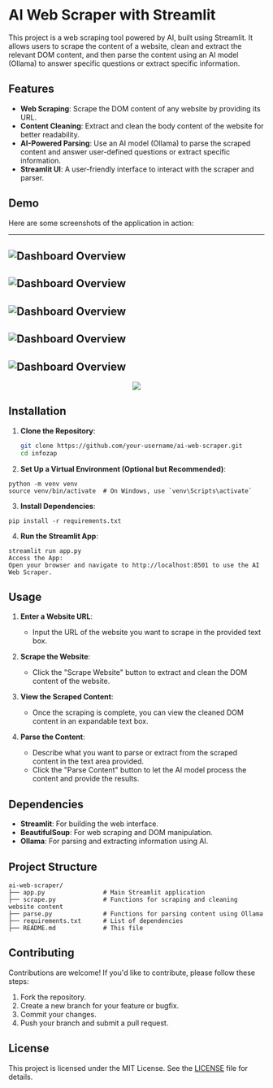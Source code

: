 # AI Web Scraper with Streamlit

This project is a web scraping tool powered by AI, built using Streamlit. It allows users to scrape the content of a website, clean and extract the relevant DOM content, and then parse the content using an AI model (Ollama) to answer specific questions or extract specific information.

## Features

- **Web Scraping**: Scrape the DOM content of any website by providing its URL.
- **Content Cleaning**: Extract and clean the body content of the website for better readability.
- **AI-Powered Parsing**: Use an AI model (Ollama) to parse the scraped content and answer user-defined questions or extract specific information.
- **Streamlit UI**: A user-friendly interface to interact with the scraper and parser.

## Demo

Here are some screenshots of the application in action:

---
![Dashboard Overview](Images/img-1.png)
---
![Dashboard Overview](Images/img-2.png)
---
![Dashboard Overview](Images/img-3.png)
---
![Dashboard Overview](Images/img-4.png)
---
![Dashboard Overview](Images/img-5.png)
---
<p align="center">
  <img src="Images/img-6.png"/>
</p>

## Installation

1. **Clone the Repository**:
   ```bash
   git clone https://github.com/your-username/ai-web-scraper.git
   cd infozap
2. **Set Up a Virtual Environment (Optional but Recommended)**:
```
python -m venv venv
source venv/bin/activate  # On Windows, use `venv\Scripts\activate`
```
3. **Install Dependencies**:
```
pip install -r requirements.txt
```

4. **Run the Streamlit App**:
```
streamlit run app.py
Access the App:
Open your browser and navigate to http://localhost:8501 to use the AI Web Scraper.
```
## Usage

1. **Enter a Website URL**:
   - Input the URL of the website you want to scrape in the provided text box.

2. **Scrape the Website**:
   - Click the "Scrape Website" button to extract and clean the DOM content of the website.

3. **View the Scraped Content**:
   - Once the scraping is complete, you can view the cleaned DOM content in an expandable text box.

4. **Parse the Content**:
   - Describe what you want to parse or extract from the scraped content in the text area provided.
   - Click the "Parse Content" button to let the AI model process the content and provide the results.

## Dependencies

- **Streamlit**: For building the web interface.
- **BeautifulSoup**: For web scraping and DOM manipulation.
- **Ollama**: For parsing and extracting information using AI.

## Project Structure

```plaintext
ai-web-scraper/
├── app.py                # Main Streamlit application
├── scrape.py             # Functions for scraping and cleaning website content
├── parse.py              # Functions for parsing content using Ollama
├── requirements.txt      # List of dependencies
├── README.md             # This file
```

## Contributing

Contributions are welcome! If you'd like to contribute, please follow these steps:

1. Fork the repository.
2. Create a new branch for your feature or bugfix.
3. Commit your changes.
4. Push your branch and submit a pull request.

## License

This project is licensed under the MIT License. See the [LICENSE](LICENSE) file for details.
